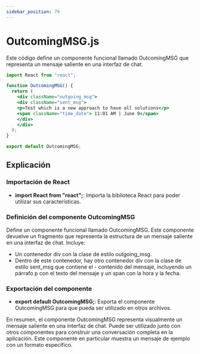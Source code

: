 ```yaml
---
sidebar_position: 79
---
```


# OutcomingMSG.js

Este código define un componente funcional llamado OutcomingMSG que representa un mensaje saliente en una interfaz de chat.

```jsx
import React from "react";

function OutcomingMSG() {
  return (
    <div className="outgoing_msg">
    <div className="sent_msg">
    <p>Test which is a new approach to have all solutions</p>
    <span className="time_date"> 11:01 AM | June 9</span>
    </div>
    </div>
  );
}

export default OutcomingMSG;
```

## Explicación

### Importación de React

- **import React from "react";**: Importa la biblioteca React para poder utilizar sus características.

### Definición del componente OutcomingMSG

Define un componente funcional llamado OutcomingMSG. Este componente devuelve un fragmento que representa la estructura de un mensaje saliente en una interfaz de chat. Incluye:

- Un contenedor div con la clase de estilo outgoing_msg.
- Dentro de este contenedor, hay otro contenedor div con la clase de estilo sent_msg que contiene el - contenido del mensaje, incluyendo un párrafo p con el texto del mensaje y un span con la hora y la fecha.

### Exportación del componente

- **export default OutcomingMSG;**: Exporta el componente OutcomingMSG para que pueda ser utilizado en otros archivos.

En resumen, el componente OutcomingMSG representa visualmente un mensaje saliente en una interfaz de chat. Puede ser utilizado junto con otros componentes para construir una conversación completa en la aplicación. Este componente en particular muestra un mensaje de ejemplo con un formato específico.